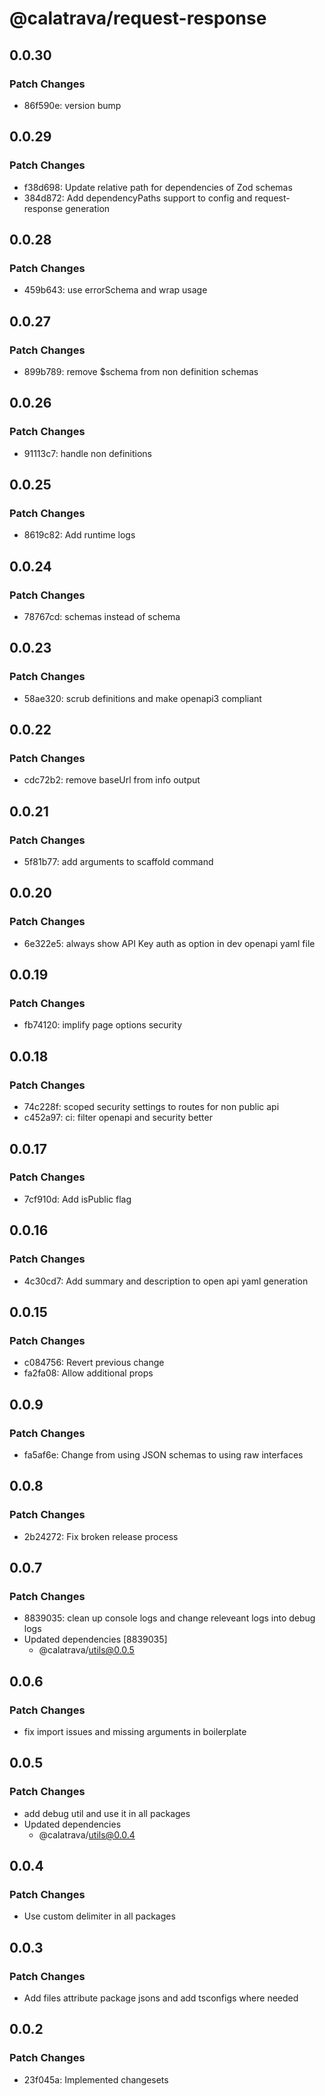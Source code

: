 # @calatrava/request-response

## 0.0.30

### Patch Changes

- 86f590e: version bump

## 0.0.29

### Patch Changes

- f38d698: Update relative path for dependencies of Zod schemas
- 384d872: Add dependencyPaths support to config and request-response generation

## 0.0.28

### Patch Changes

- 459b643: use errorSchema and wrap usage

## 0.0.27

### Patch Changes

- 899b789: remove \$schema from non definition schemas

## 0.0.26

### Patch Changes

- 91113c7: handle non definitions

## 0.0.25

### Patch Changes

- 8619c82: Add runtime logs

## 0.0.24

### Patch Changes

- 78767cd: schemas instead of schema

## 0.0.23

### Patch Changes

- 58ae320: scrub definitions and make openapi3 compliant

## 0.0.22

### Patch Changes

- cdc72b2: remove baseUrl from info output

## 0.0.21

### Patch Changes

- 5f81b77: add arguments to scaffold command

## 0.0.20

### Patch Changes

- 6e322e5: always show API Key auth as option in dev openapi yaml file

## 0.0.19

### Patch Changes

- fb74120: implify page options security

## 0.0.18

### Patch Changes

- 74c228f: scoped security settings to routes for non public api
- c452a97: ci: filter openapi and security better

## 0.0.17

### Patch Changes

- 7cf910d: Add isPublic flag

## 0.0.16

### Patch Changes

- 4c30cd7: Add summary and description to open api yaml generation

## 0.0.15

### Patch Changes

- c084756: Revert previous change
- fa2fa08: Allow additional props

## 0.0.9

### Patch Changes

- fa5af6e: Change from using JSON schemas to using raw interfaces

## 0.0.8

### Patch Changes

- 2b24272: Fix broken release process

## 0.0.7

### Patch Changes

- 8839035: clean up console logs and change releveant logs into debug logs
- Updated dependencies [8839035]
  - @calatrava/utils@0.0.5

## 0.0.6

### Patch Changes

- fix import issues and missing arguments in boilerplate

## 0.0.5

### Patch Changes

- add debug util and use it in all packages
- Updated dependencies
  - @calatrava/utils@0.0.4

## 0.0.4

### Patch Changes

- Use custom delimiter in all packages

## 0.0.3

### Patch Changes

- Add files attribute package jsons and add tsconfigs where needed

## 0.0.2

### Patch Changes

- 23f045a: Implemented changesets
